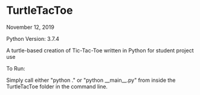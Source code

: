 
# TurtleTacToe

November 12, 2019

Python Version: 3.7.4

A turtle-based creation of Tic-Tac-Toe written in Python for student project use

To Run:

Simply call either "python ." or "python \_\_main\_\_.py" from inside the TurtleTacToe folder in the command line.
